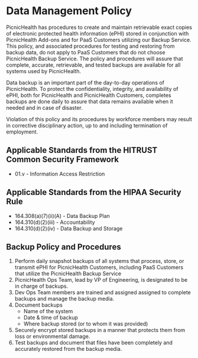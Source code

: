 # Data Management Policy

PicnicHealth has procedures to create and maintain retrievable exact copies of electronic protected health information (ePHI) stored in conjunction with PicnicHealth Add-ons and for PaaS Customers utilizing our Backup Service. This policy, and associated procedures for testing and restoring from backup data, do not apply to PaaS Customers that do not choose PicnicHealth Backup Service. The policy and procedures will assure that complete, accurate, retrievable, and tested backups are available for all systems used by PicnicHealth.
  
Data backup is an important part of the day-to-day operations of PicnicHealth. To protect the confidentiality, integrity, and availability of ePHI, both for PicnicHealth and PicnicHealth Customers, completes backups are done daily to assure that data remains available when it needed and in case of disaster.

Violation of this policy and its procedures by workforce members may result in corrective disciplinary action, up to and including termination of employment.

## Applicable Standards from the HITRUST Common Security Framework

* 01.v - Information Access Restriction

## Applicable Standards from the HIPAA Security Rule

* 164.308(a)(7)(ii)(A) - Data Backup Plan
* 164.310(d)(2)(iii) - Accountability
* 164.310(d)(2)(iv) - Data Backup and Storage

## Backup Policy and Procedures

1. Perform daily snapshot backups of all systems that process, store, or transmit ePHI for PicnicHealth Customers, including PaaS Customers that utilize the PicnicHealth Backup Service
2. PicnicHealth Ops Team, lead by VP of Engineering, is designated to be in charge of backups.
3. Dev Ops Team members are trained and assigned assigned to complete backups and manage the backup media.
4. Document backups 
	* Name of the system
	* Date & time of backup
	* Where backup stored (or to whom it was provided)
5. Securely encrypt stored backups in a manner that protects them from loss or environmental damage.
6. Test backups and document that files have been completely and accurately restored from the backup media.
